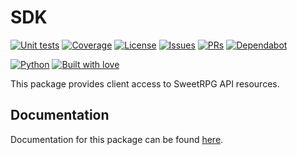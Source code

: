 # SDK

[![Unit tests](https://github.com/sweetrpg/sdk/actions/workflows/python-ci.yml/badge.svg)](https://github.com/sweetrpg/sdk/actions/workflows/python-ci.yml)
[![Coverage](https://github.com/sweetrpg/sdk/blob/develop/coverage.svg)](https://github.com/sweetrpg/sdk)
[![License](https://img.shields.io/github/license/sweetrpg/sdk.svg)](https://img.shields.io/github/license/sweetrpg/sdk.svg)
[![Issues](https://img.shields.io/github/issues/sweetrpg/sdk.svg)](https://img.shields.io/github/issues/sweetrpg/sdk.svg)
[![PRs](https://img.shields.io/github/issues-pr/sweetrpg/sdk.svg)](https://img.shields.io/github/issues-pr/sweetrpg/sdk.svg)
[![Dependabot](https://badgen.net/github/dependabot/sweetrpg/sdk)](https://badgen.net/github/dependabot/sweetrpg/sdk)

[![Python](https://img.shields.io/badge/Python-3776AB?style=for-the-badge&logo=python&logoColor=white)](https://img.shields.io/badge/Python-3776AB?style=for-the-badge&logo=python&logoColor=white)
[![Built with love](https://ForTheBadge.com/images/badges/built-with-love.svg)](https://ForTheBadge.com/images/badges/built-with-love.svg)

This package provides client access to SweetRPG API resources.

## Documentation

Documentation for this package can be found [here](https://sweetrpg.github.io/sdk).
